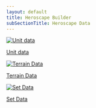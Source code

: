 ```yaml
---
layout: default
title: Heroscape Builder
subSectionTitle: Heroscape Data
---
```

<section class="cards row gy-4">
    <div class="col-md-4 site-area">
        <a href="{{ '/dataBuilder/index.html' | relative_url }}" class="text-decoration-none text-dark">
            <img src="{{ '/dataBuilder/assets/images/Q10.png' | relative_url }}" alt="Unit data" class="img-fluid">
            <p class="text-center mt-2">Unit data</p>
        </a>
    </div>
    <div class="col-md-4 site-area">
        <a href="{{ '/dataBuilder/index.html' | relative_url }}" class="text-decoration-none text-dark">
            <img src="{{ '/dataBuilder/assets/images/map.png' | relative_url }}" alt="Terrain Data" class="img-fluid">
            <p class="text-center mt-2">Terrain Data</p>
        </a>
    </div> 
    <div class="col-md-4 site-area">
        <a href="{{ '/dataBuilder/index.html' | relative_url }}" class="text-decoration-none text-dark">
            <img src="{{ '/dataBuilder/assets/images/archkyrie-e.png' | relative_url }}" alt="Set Data" class="img-fluid">
            <p class="text-center mt-2">Set Data</p>
        </a>
    </div>    
</section>